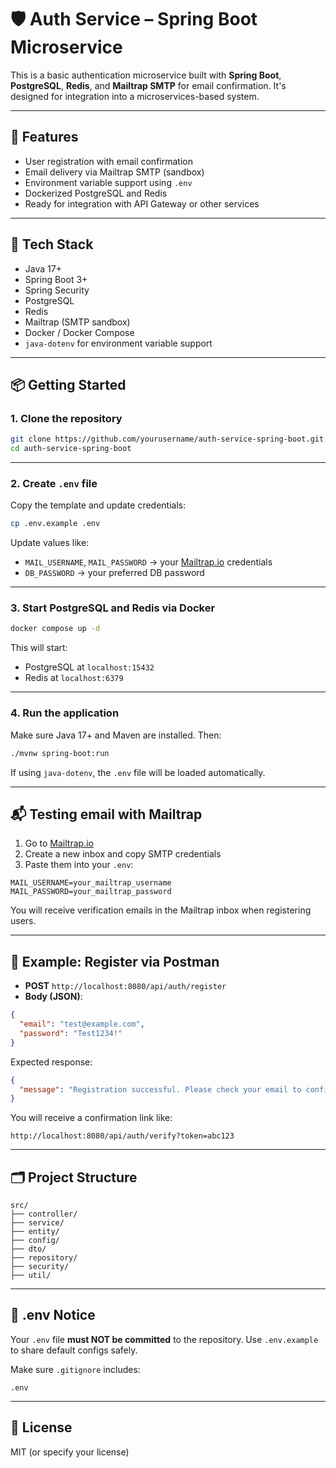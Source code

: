 # 🛡️ Auth Service – Spring Boot Microservice

This is a basic authentication microservice built with **Spring Boot**, **PostgreSQL**, **Redis**, and **Mailtrap SMTP** for email confirmation. It's designed for integration into a microservices-based system.

---

## 🚀 Features

- User registration with email confirmation
- Email delivery via Mailtrap SMTP (sandbox)
- Environment variable support using `.env`
- Dockerized PostgreSQL and Redis
- Ready for integration with API Gateway or other services

---

## 🧰 Tech Stack

- Java 17+
- Spring Boot 3+
- Spring Security
- PostgreSQL
- Redis
- Mailtrap (SMTP sandbox)
- Docker / Docker Compose
- `java-dotenv` for environment variable support

---

## 📦 Getting Started

### 1. Clone the repository

```bash
git clone https://github.com/yourusername/auth-service-spring-boot.git
cd auth-service-spring-boot
```

---

### 2. Create `.env` file

Copy the template and update credentials:

```bash
cp .env.example .env
```

Update values like:

- `MAIL_USERNAME`, `MAIL_PASSWORD` → your [Mailtrap.io](https://mailtrap.io/) credentials
- `DB_PASSWORD` → your preferred DB password

---

### 3. Start PostgreSQL and Redis via Docker

```bash
docker compose up -d
```

This will start:
- PostgreSQL at `localhost:15432`
- Redis at `localhost:6379`

---

### 4. Run the application

Make sure Java 17+ and Maven are installed. Then:

```bash
./mvnw spring-boot:run
```

If using `java-dotenv`, the `.env` file will be loaded automatically.

---

## 📬 Testing email with Mailtrap

1. Go to [Mailtrap.io](https://mailtrap.io/)
2. Create a new inbox and copy SMTP credentials
3. Paste them into your `.env`:

```env
MAIL_USERNAME=your_mailtrap_username
MAIL_PASSWORD=your_mailtrap_password
```

You will receive verification emails in the Mailtrap inbox when registering users.

---

## 🧪 Example: Register via Postman

- **POST** `http://localhost:8080/api/auth/register`
- **Body (JSON)**:

```json
{
  "email": "test@example.com",
  "password": "Test1234!"
}
```

Expected response:

```json
{
  "message": "Registration successful. Please check your email to confirm."
}
```

You will receive a confirmation link like:

```
http://localhost:8080/api/auth/verify?token=abc123
```

---

## 🗂️ Project Structure

```
src/
├── controller/
├── service/
├── entity/
├── config/
├── dto/
├── repository/
├── security/
├── util/
```

---

## 🛑 .env Notice

Your `.env` file **must NOT be committed** to the repository. Use `.env.example` to share default configs safely.

Make sure `.gitignore` includes:

```
.env
```

---

## 📄 License

MIT (or specify your license)